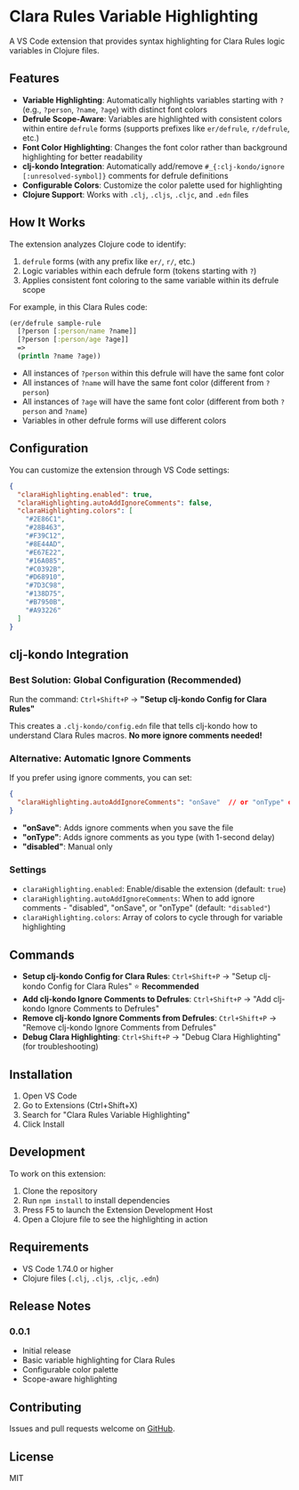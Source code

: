 # Clara Rules Variable Highlighting

A VS Code extension that provides syntax highlighting for Clara Rules logic variables in Clojure files.

## Features

- **Variable Highlighting**: Automatically highlights variables starting with `?` (e.g., `?person`, `?name`, `?age`) with distinct font colors
- **Defrule Scope-Aware**: Variables are highlighted with consistent colors within entire `defrule` forms (supports prefixes like `er/defrule`, `r/defrule`, etc.)
- **Font Color Highlighting**: Changes the font color rather than background highlighting for better readability
- **clj-kondo Integration**: Automatically add/remove `#_{:clj-kondo/ignore [:unresolved-symbol]}` comments for defrule definitions
- **Configurable Colors**: Customize the color palette used for highlighting
- **Clojure Support**: Works with `.clj`, `.cljs`, `.cljc`, and `.edn` files

## How It Works

The extension analyzes Clojure code to identify:
1. `defrule` forms (with any prefix like `er/`, `r/`, etc.)
2. Logic variables within each defrule form (tokens starting with `?`)
3. Applies consistent font coloring to the same variable within its defrule scope

For example, in this Clara Rules code:
```clojure
(er/defrule sample-rule
  [?person [:person/name ?name]]
  [?person [:person/age ?age]]
  =>
  (println ?name ?age))
```

- All instances of `?person` within this defrule will have the same font color
- All instances of `?name` will have the same font color (different from `?person`)
- All instances of `?age` will have the same font color (different from both `?person` and `?name`)
- Variables in other defrule forms will use different colors

## Configuration

You can customize the extension through VS Code settings:

```json
{
  "claraHighlighting.enabled": true,
  "claraHighlighting.autoAddIgnoreComments": false,
  "claraHighlighting.colors": [
    "#2E86C1",
    "#28B463", 
    "#F39C12",
    "#8E44AD",
    "#E67E22",
    "#16A085",
    "#C0392B",
    "#D68910",
    "#7D3C98",
    "#138D75",
    "#B7950B",
    "#A93226"
  ]
}
```

## clj-kondo Integration

### **Best Solution: Global Configuration (Recommended)**
Run the command: `Ctrl+Shift+P` → **"Setup clj-kondo Config for Clara Rules"**

This creates a `.clj-kondo/config.edn` file that tells clj-kondo how to understand Clara Rules macros. **No more ignore comments needed!**

### **Alternative: Automatic Ignore Comments**
If you prefer using ignore comments, you can set:
```json
{
  "claraHighlighting.autoAddIgnoreComments": "onSave"  // or "onType" or "disabled"
}
```

- **"onSave"**: Adds ignore comments when you save the file
- **"onType"**: Adds ignore comments as you type (with 1-second delay)
- **"disabled"**: Manual only

### Settings

- `claraHighlighting.enabled`: Enable/disable the extension (default: `true`)
- `claraHighlighting.autoAddIgnoreComments`: When to add ignore comments - "disabled", "onSave", or "onType" (default: `"disabled"`)
- `claraHighlighting.colors`: Array of colors to cycle through for variable highlighting

## Commands

- **Setup clj-kondo Config for Clara Rules**: `Ctrl+Shift+P` → "Setup clj-kondo Config for Clara Rules" ⭐ **Recommended**
- **Add clj-kondo Ignore Comments to Defrules**: `Ctrl+Shift+P` → "Add clj-kondo Ignore Comments to Defrules"
- **Remove clj-kondo Ignore Comments from Defrules**: `Ctrl+Shift+P` → "Remove clj-kondo Ignore Comments from Defrules"
- **Debug Clara Highlighting**: `Ctrl+Shift+P` → "Debug Clara Highlighting" (for troubleshooting)

## Installation

1. Open VS Code
2. Go to Extensions (Ctrl+Shift+X)
3. Search for "Clara Rules Variable Highlighting"
4. Click Install

## Development

To work on this extension:

1. Clone the repository
2. Run `npm install` to install dependencies
3. Press F5 to launch the Extension Development Host
4. Open a Clojure file to see the highlighting in action

## Requirements

- VS Code 1.74.0 or higher
- Clojure files (`.clj`, `.cljs`, `.cljc`, `.edn`)

## Release Notes

### 0.0.1

- Initial release
- Basic variable highlighting for Clara Rules
- Configurable color palette
- Scope-aware highlighting

## Contributing

Issues and pull requests welcome on [GitHub](https://github.com/your-repo/clara-highlighting).

## License

MIT
